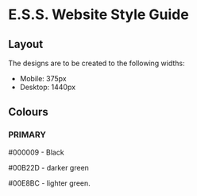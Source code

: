 # E.S.S. Website Style Guide

## Layout

The designs are to be created to the following widths:

- Mobile: 375px
- Desktop: 1440px

## Colours

### PRIMARY

#000009 - Black

#00B22D - darker green

#00E8BC - lighter green.